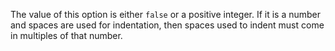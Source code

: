 The value of this option is either `false` or a positive integer. If it
is a number and spaces are used for indentation, then spaces used to
indent must come in multiples of that number.
